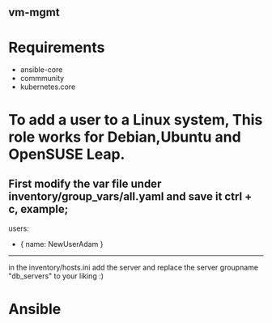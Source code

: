 ## vm-mgmt
# Requirements
- ansible-core
- commmunity
- kubernetes.core 
# To add a user to a Linux system, This role works for Debian,Ubuntu and OpenSUSE Leap. 
First modify the var file under inventory/group_vars/all.yaml and save it ctrl + c, example;
---
users:
  - { name: NewUserAdam }

---
in the inventory/hosts.ini
add the server and replace the server groupname "db_servers" to your liking :)  

# Ansible




